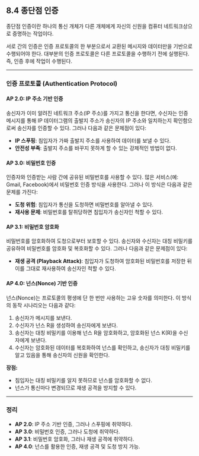## 8.4 종단점 인증

종단점 인증이란 하나의 통신 개체가 다른 개체에게 자신의 신원을 컴퓨터 네트워크상으로 증명하는 작업이다. 

서로 간의 인증은 인증 프로토콜의 한 부분으로서 교환된 메시지와 데이터만을 기반으로 수행되어야 한다. 대부분의 인증 프로토콜은 다른 프로토콜을 수행하기 전에 실행된다. 즉, 인증 후에 작업이 수행된다.

---

### 인증 프로토콜 (Authentication Protocol)

#### AP 2.0: IP 주소 기반 인증
송신자가 이미 알려진 네트워크 주소(IP 주소)를 가지고 통신을 한다면, 수신자는 인증 메시지를 통해 IP 데이터그램의 출발지 주소가 송신자의 IP 주소와 일치하는지 확인함으로써 송신자를 인증할 수 있다. 그러나 다음과 같은 문제점이 있다:

- **IP 스푸핑**: 침입자가 가짜 출발지 주소를 사용하여 데이터를 보낼 수 있다.
- **안전성 부족**: 출발지 주소를 바꾸지 못하게 할 수 있는 강제적인 방법이 없다.

#### AP 3.0: 비밀번호 인증
인증자와 인증받는 사람 간에 공유된 비밀번호를 사용할 수 있다. 많은 서비스(예: Gmail, Facebook)에서 비밀번호 인증 방식을 사용한다. 그러나 이 방식은 다음과 같은 문제를 가진다:

- **도청 위험**: 침입자가 통신을 도청하면 비밀번호를 알아낼 수 있다.
- **재사용 문제**: 비밀번호를 탈취당하면 침입자가 송신자인 척할 수 있다.

#### AP 3.1: 비밀번호 암호화
비밀번호를 암호화하여 도청으로부터 보호할 수 있다. 송신자와 수신자는 대칭 비밀키를 공유하여 비밀번호를 암호화 및 복호화할 수 있다. 그러나 다음과 같은 문제점이 있다:

- **재생 공격 (Playback Attack)**: 침입자가 도청하여 암호화된 비밀번호를 저장한 뒤 이를 그대로 재사용하여 송신자인 척할 수 있다.

#### AP 4.0: 넌스(Nonce) 기반 인증
넌스(Nonce)는 프로토콜의 평생에 단 한 번만 사용하는 고유 숫자를 의미한다. 이 방식의 동작 시나리오는 다음과 같다:

1. 송신자가 메시지를 보낸다.
2. 수신자가 넌스 R을 생성하여 송신자에게 보낸다.
3. 송신자는 대칭 비밀키를 이용해 넌스 R을 암호화하고, 암호화된 넌스 K(R)을 수신자에게 보낸다.
4. 수신자는 암호화된 데이터를 복호화하여 넌스를 확인하고, 송신자가 대칭 비밀키를 알고 있음을 통해 송신자의 신원을 확인한다.

**장점:**
- 침입자는 대칭 비밀키를 알지 못하므로 넌스를 암호화할 수 없다.
- 넌스가 통신마다 변경되므로 재생 공격을 방지할 수 있다.

---

### 정리
- **AP 2.0**: IP 주소 기반 인증, 그러나 스푸핑에 취약하다.
- **AP 3.0**: 비밀번호 인증, 그러나 도청에 취약하다.
- **AP 3.1**: 비밀번호 암호화, 그러나 재생 공격에 취약하다.
- **AP 4.0**: 넌스를 활용한 인증, 재생 공격 및 도청 방지 가능.

